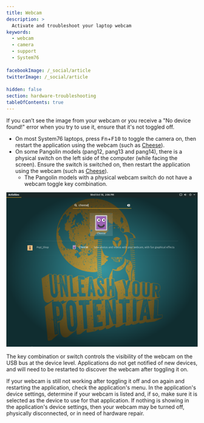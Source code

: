```yaml
---
title: Webcam
description: >
  Activate and troubleshoot your laptop webcam
keywords:
  - webcam
  - camera
  - support
  - System76

facebookImage: /_social/article
twitterImage: /_social/article

hidden: false
section: hardware-troubleshooting
tableOfContents: true
---
```


If you can’t see the image from your webcam or you receive a "No device found!" error when you try to use it, ensure that it's not toggled off.

- On most System76 laptops, press <kbd>Fn</kbd>+<kbd>F10</kbd> to toggle the camera on, then restart the application using the webcam (such as <u>Cheese</u>).
- On some Pangolin models (pang12, pang13 and pang14), there is a physical switch on the left side of the computer (while facing the screen). Ensure the switch is switched on, then restart the application using the webcam (such as <u>Cheese</u>).
  - The Pangolin models with a physical webcam switch do not have a webcam toggle key combination.

![Cheese](/images/webcam/cheese.png)

The key combination or switch controls the visibility of the webcam on the USB bus at the device level. Applications do not get notified of new devices, and will need to be restarted to discover the webcam after toggling it on.

If your webcam is still not working after toggling it off and on again and restarting the application, check the application's menu. In the application's device settings, determine if your webcam is listed and, if so, make sure it is selected as the device to use for that application. If nothing is showing in the application's device settings, then your webcam may be turned off, physically disconnected, or in need of hardware repair.
